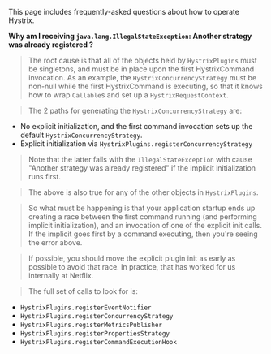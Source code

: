 This page includes frequently-asked questions about how to operate Hystrix.

**Why am I receiving `java.lang.IllegalStateException`: Another strategy was already registered ?**

> The root cause is that all of the objects held by `HystrixPlugins` must be singletons, and must be in place upon the first HystrixCommand invocation.  As an example, the `HystrixConcurrencyStrategy` must be non-null while the first HystrixCommand is executing, so that it knows how to wrap `Callable`s and set up a `HystrixRequestContext`.

> The 2 paths for generating the `HystrixConcurrencyStrategy` are:
* No explicit initialization, and the first command invocation sets up the default `HystrixConcurrencyStrategy`.
* Explicit initialization via `HystrixPlugins.registerConcurrencyStrategy`

> Note that the latter fails with the `IllegalStateException` with cause "Another strategy was already registered" if the implicit initialization runs first.

> The above is also true for any of the other objects in `HystrixPlugins`.

> So what must be happening is that your application startup ends up creating a race between the first command running (and performing implicit initialization), and an invocation of one of the explicit init calls.  If the implicit goes first by a command executing, then you're seeing the error above.

> If possible, you should move the explicit plugin init as early as possible to avoid that race.  In practice, that has worked for us internally at Netflix.  

> The full set of calls to look for is:
* `HystrixPlugins.registerEventNotifier`
* `HystrixPlugins.registerConcurrencyStrategy`
* `HystrixPlugins.registerMetricsPublisher`
* `HystrixPlugins.registerPropertiesStrategy`
* `HystrixPlugins.registerCommandExecutionHook`